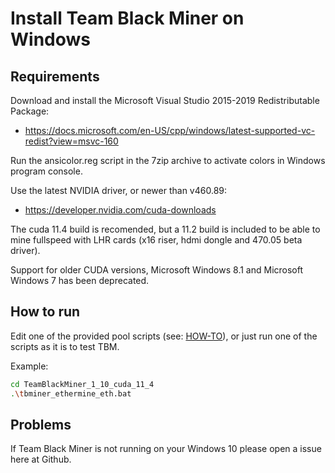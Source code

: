 # Install Team Black Miner on Windows

## Requirements
Download and install the Microsoft Visual Studio 2015-2019 Redistributable Package:
+ https://docs.microsoft.com/en-US/cpp/windows/latest-supported-vc-redist?view=msvc-160

Run the ansicolor.reg script in the 7zip archive to activate colors in Windows program console.

Use the latest NVIDIA driver, or newer than v460.89:
+ https://developer.nvidia.com/cuda-downloads

The cuda 11.4 build is recomended, but a 11.2 build is included to be able to mine fullspeed with LHR cards (x16 riser, hdmi dongle and 470.05 beta driver).

Support for older CUDA versions, Microsoft Windows 8.1 and Microsoft Windows 7 has been deprecated.

## How to run
Edit one of the provided pool scripts (see: [HOW-TO](https://github.com/sp-hash/TeamBlackMiner/blob/main/HOW-TO.md)), 
or just run one of the scripts as it is to test TBM.

Example:
```bash
cd TeamBlackMiner_1_10_cuda_11_4
.\tbminer_ethermine_eth.bat
```

## Problems
If Team Black Miner is not running on your Windows 10 please open a issue here at Github.
